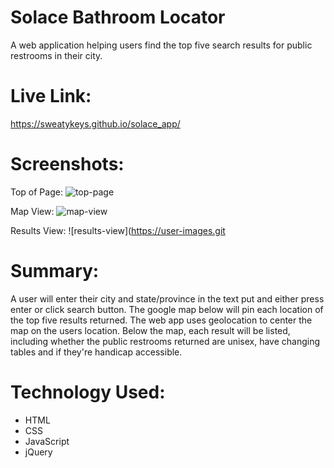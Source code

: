 # Solace Bathroom Locator

A web application helping users find the top five search results for public restrooms in their city.

# Live Link:

https://sweatykeys.github.io/solace_app/

# Screenshots:

Top of Page:
![top-page](https://user-images.githubusercontent.com/25891225/42676040-568adf26-862b-11e8-99d7-6cd5f7444740.png)

Map View:
![map-view](https://user-images.githubusercontent.com/25891225/42676045-5ff5427c-862b-11e8-9042-f9f6ae336355.png)

Results View:
![results-view](https://user-images.git

# Summary:

A user will enter their city and state/province in the text put and either press enter or click search button. The google map
below will pin each location of the top five results returned. The web app uses geolocation to center the map on the users 
location. Below the map, each result will be listed, including whether the public restrooms returned are unisex, have changing
tables and if they're handicap accessible. 

# Technology Used:
* HTML
* CSS
* JavaScript
* jQuery

